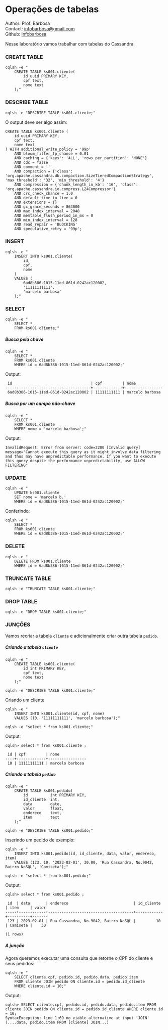 # Operações de tabelas
Author: Prof. Barbosa<br>
Contact: infobarbosa@gmail.com<br>
Github: [infobarbosa](https://github.com/infobarbosa)

Nesse laboratório vamos trabalhar com tabelas do Cassandra.

### CREATE TABLE
```
cqlsh -e "
    CREATE TABLE ks001.cliente(
        id uuid PRIMARY KEY, 
        cpf text, 
        nome text
    );"
```

### DESCRIBE TABLE
```
cqlsh -e "DESCRIBE TABLE ks001.cliente;"
```

O output deve ser algo assim:
```
CREATE TABLE ks001.cliente (
    id uuid PRIMARY KEY,
    cpf text,
    nome text
) WITH additional_write_policy = '99p'
    AND bloom_filter_fp_chance = 0.01
    AND caching = {'keys': 'ALL', 'rows_per_partition': 'NONE'}
    AND cdc = false
    AND comment = ''
    AND compaction = {'class': 'org.apache.cassandra.db.compaction.SizeTieredCompactionStrategy', 'max_threshold': '32', 'min_threshold': '4'}
    AND compression = {'chunk_length_in_kb': '16', 'class': 'org.apache.cassandra.io.compress.LZ4Compressor'}
    AND crc_check_chance = 1.0
    AND default_time_to_live = 0
    AND extensions = {}
    AND gc_grace_seconds = 864000
    AND max_index_interval = 2048
    AND memtable_flush_period_in_ms = 0
    AND min_index_interval = 128
    AND read_repair = 'BLOCKING'
    AND speculative_retry = '99p';
```

### INSERT
```
cqlsh -e "
    INSERT INTO ks001.cliente(
        id, 
        cpf, 
        nome
    ) 
    VALUES (
        6ad8b386-1015-11ed-861d-0242ac120002, 
        '11111111111', 
        'marcelo barbosa'
    );"
```

### SELECT
```
cqlsh -e "
    SELECT * 
    FROM ks001.cliente;"
```

##### Busca pela chave
```
cqlsh -e "
    SELECT * 
    FROM ks001.cliente 
    WHERE id = 6ad8b386-1015-11ed-861d-0242ac120002;"
```
Output:
```
 id                                   | cpf         | nome
--------------------------------------+-------------+-----------------
 6ad8b386-1015-11ed-861d-0242ac120002 | 11111111111 | marcelo barbosa
```

##### Busca por um campo não-chave
```
cqlsh -e "
    SELECT * 
    FROM ks001.cliente 
    WHERE nome = 'marcelo barbosa';"
```

Output:
```
InvalidRequest: Error from server: code=2200 [Invalid query] message="Cannot execute this query as it might involve data filtering and thus may have unpredictable performance. If you want to execute this query despite the performance unpredictability, use ALLOW FILTERING"
```

### UPDATE
```
cqlsh -e "
    UPDATE ks001.cliente 
    SET nome = 'marcelo b.' 
    WHERE id = 6ad8b386-1015-11ed-861d-0242ac120002;"
```

Conferindo:
```
cqlsh -e "
    SELECT * 
    FROM ks001.cliente 
    WHERE id = 6ad8b386-1015-11ed-861d-0242ac120002;"
```

### DELETE
```
cqlsh -e "
    DELETE FROM ks001.cliente 
    WHERE id = 6ad8b386-1015-11ed-861d-0242ac120002;"
```

### TRUNCATE TABLE
```
cqlsh -e "TRUNCATE TABLE ks001.cliente;"
```

### DROP TABLE
```
cqlsh -e "DROP TABLE ks001.cliente;"
```


### JUNÇÕES

Vamos recriar a tabela `cliente` e adicionalmente criar outra tabela `pedido`.

##### Criando a tabela `cliente`
```
cqlsh -e "
    CREATE TABLE ks001.cliente(
        id int PRIMARY KEY, 
        cpf text, 
        nome text
    );"
```

```
cqlsh -e "DESCRIBE TABLE ks001.cliente;"
```

Criando um cliente
```
cqlsh -e "
    INSERT INTO ks001.cliente(id, cpf, nome) 
    VALUES (10, '11111111111', 'marcelo barbosa');"
```

```
cqlsh -e "select * from ks001.cliente;"
```

Output:
```
cqlsh> select * from ks001.cliente ;

 id | cpf         | nome
----+-------------+-----------------
 10 | 11111111111 | marcelo barbosa
```

##### Criando a tabela `pedido`
```
cqlsh -e "
    CREATE TABLE ks001.pedido(
        id          int PRIMARY KEY, 
        id_cliente  int, 
        data        date, 
        valor       float,
        endereco    text,
        item        text
    );"
```

```
cqlsh -e "DESCRIBE TABLE ks001.pedido;"
```

Inserindo um pedido de exemplo:
```
cqlsh -e "
    INSERT INTO ks001.pedido(id, id_cliente, data, valor, endereco, item) 
    VALUES (123, 10, '2023-02-01', 30.00, 'Rua Cassandra, No.9042, Bairro NoSQL', 'Camiseta');"
```

```
cqlsh -e "select * from ks001.pedido;"
```

Output:
```
cqlsh> select * from ks001.pedido ;

 id  | data       | endereco                             | id_cliente | item     | valor
-----+------------+--------------------------------------+------------+----------+-------
 123 | 2023-02-01 | Rua Cassandra, No.9042, Bairro NoSQL |         10 | Camiseta |    30

(1 rows)
```

##### A junção
Agora queremos executar uma consulta que retorne o CPF do cliente e seus pedidos:
```
cqlsh -e "
    SELECT cliente.cpf, pedido.id, pedido.data, pedido.item
    FROM cliente JOIN pedido ON cliente.id = pedido.id_cliente
    WHERE cliente.id = 10;"
```

Output:
```
cqlsh> SELECT cliente.cpf, pedido.id, pedido.data, pedido.item FROM cliente JOIN pedido ON cliente.id = pedido.id_cliente WHERE cliente.id = 10;
SyntaxException: line 1:69 no viable alternative at input 'JOIN' (....data, pedido.item FROM [cliente] JOIN...)
```
